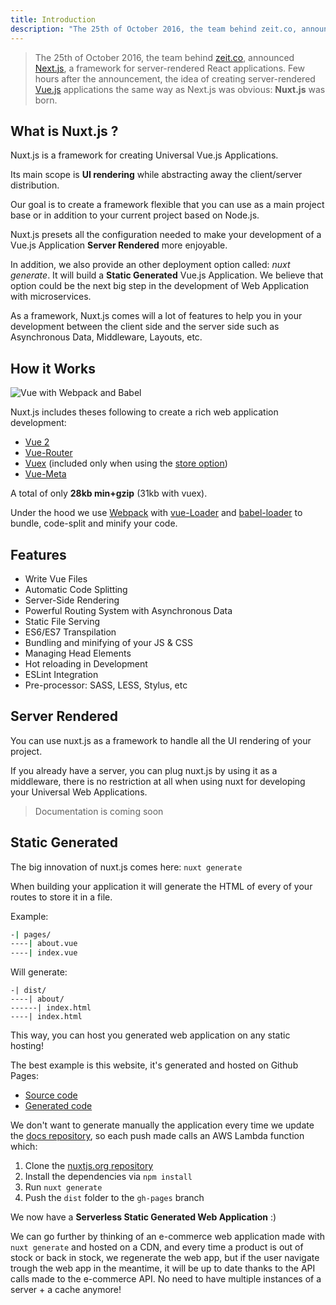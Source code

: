 ```yaml
---
title: Introduction
description: "The 25th of October 2016, the team behind zeit.co, announced Next.js, a framework for server-rendered React applications. Few hours after the announcement, the idea of creating server-rendered Vue.js applications the same way as Next.js was obvious: Nuxt.js was born."
---
```


> The 25th of October 2016, the team behind [zeit.co](https://zeit.co/), announced [Next.js](https://zeit.co/blog/next), a framework for server-rendered React applications. Few hours after the announcement, the idea of creating server-rendered [Vue.js](https://vuejs.org) applications the same way as Next.js was obvious: **Nuxt.js** was born.

## What is Nuxt.js ?

Nuxt.js is a framework for creating Universal Vue.js Applications.

Its main scope is **UI rendering** while abstracting away the client/server distribution.

Our goal is to create a framework flexible that you can use as a main project base or in addition to your current project based on Node.js.

Nuxt.js presets all the configuration needed to make your development of a Vue.js Application **Server Rendered** more enjoyable.

In addition, we also provide an other deployment option called: *nuxt generate*. It will build a **Static Generated** Vue.js Application.
We believe that option could be the next big step in the development of Web Application with microservices.

As a framework, Nuxt.js comes will a lot of features to help you in your development between the client side and the server side such as Asynchronous Data, Middleware, Layouts, etc.

## How it Works

![Vue with Webpack and Babel](http://i.imgur.com/avEUftE.png)

Nuxt.js includes theses following to create a rich web application development:
- [Vue 2](https://github.com/vuejs/vue)
- [Vue-Router](https://github.com/vuejs/vue-router)
- [Vuex](https://github.com/vuejs/vuex) (included only when using the [store option](/guide/vuex-store))
- [Vue-Meta](https://github.com/declandewet/vue-meta)

A total of only **28kb min+gzip** (31kb with vuex).

Under the hood we use [Webpack](https://github.com/webpack/webpack) with [vue-Loader](https://github.com/vuejs/vue-loader) and [babel-loader](https://github.com/babel/babel-loader) to bundle, code-split and minify your code.

## Features

- Write Vue Files
- Automatic Code Splitting
- Server-Side Rendering
- Powerful Routing System with Asynchronous Data
- Static File Serving
- ES6/ES7 Transpilation
- Bundling and minifying of your JS & CSS
- Managing Head Elements
- Hot reloading in Development
- ESLint Integration
- Pre-processor: SASS, LESS, Stylus, etc

## Server Rendered

You can use nuxt.js as a framework to handle all the UI rendering of your project.

If you already have a server, you can plug nuxt.js by using it as a middleware, there is no restriction at all when using nuxt for developing your Universal Web Applications.

> Documentation is coming soon

## Static Generated

The big innovation of nuxt.js comes here: `nuxt generate`

When building your application it will generate the HTML of every of your routes to store it in a file.

Example:

```bash
-| pages/
----| about.vue
----| index.vue
```

Will generate:
```
-| dist/
----| about/
------| index.html
----| index.html
```

This way, you can host you generated web application on any static hosting!

The best example is this website, it's generated and hosted on Github Pages:
- [Source code](https://github.com/nuxt/nuxtjs.org)
- [Generated code](https://github.com/nuxt/nuxtjs.org/tree/gh-pages)

We don't want to generate manually the application every time we update the [docs repository](https://github.com/nuxt/docs), so each push made calls an AWS Lambda function which:
1. Clone the [nuxtjs.org repository](https://github.com/nuxt/nuxtjs.org)
2. Install the dependencies via `npm install`
3. Run `nuxt generate`
4. Push the `dist` folder to the `gh-pages` branch

We now have a **Serverless Static Generated Web Application** :)

We can go further by thinking of an e-commerce web application made with `nuxt generate` and hosted on a CDN, and every time a product is out of stock or back in stock, we regenerate the web app, but if the user navigate trough the web app in the meantime, it will be up to date thanks to the API calls made to the e-commerce API. No need to have multiple instances of a server + a cache anymore!
